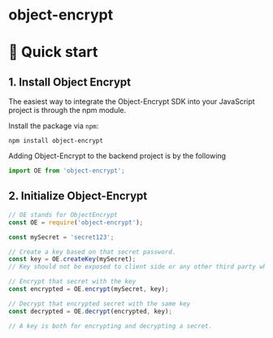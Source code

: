 # object-encrypt

# 🚀 Quick start

## 1. Install Object Encrypt

The easiest way to integrate the Object-Encrypt SDK into your JavaScript project is through the npm module.

Install the package via `npm`:

```shell
npm install object-encrypt
```

Adding Object-Encrypt to the backend project is by the following

```javascript
import OE from 'object-encrypt';
```

## 2. Initialize Object-Encrypt

```js
// OE stands for ObjectEncrypt
const OE = require('object-encrypt');

const mySecret = 'secret123';

// Create a key based on that secret password.
const key = OE.createKey(mySecret);
// Key should not be exposed to client side or any other third party which can be malicious.

// Encrypt that secret with the key
const encrypted = OE.encrypt(mySecret, key);

// Decrypt that encrypted secret with the same key
const decrypted = OE.decrypt(encrypted, key);

// A key is both for encrypting and decrypting a secret.
```
